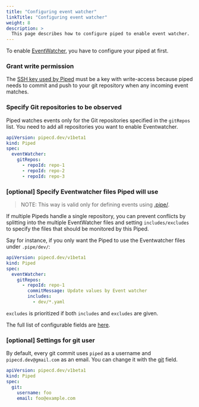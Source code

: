 ```yaml
---
title: "Configuring event watcher"
linkTitle: "Configuring event watcher"
weight: 8
description: >
  This page describes how to configure piped to enable event watcher.
---
```


To enable [EventWatcher](/docs/user-guide/event-watcher/), you have to configure your piped at first.

### Grant write permission
The [SSH key used by Piped](/docs/operator-manual/piped/configuration-reference/#git) must be a key with write-access because piped needs to commit and push to your git repository when any incoming event matches.

### Specify Git repositories to be observed
Piped watches events only for the Git repositories specified in the `gitRepos` list.
You need to add all repositories you want to enable Eventwatcher.

```yaml
apiVersion: pipecd.dev/v1beta1
kind: Piped
spec:
  eventWatcher:
    gitRepos:
      - repoId: repo-1
      - repoId: repo-2
      - repoId: repo-3
```

### [optional] Specify Eventwatcher files Piped will use
>NOTE: This way is valid only for defining events using [.pipe/](/docs/user-guide/event-watcher/#use-the-pipe-directory).

If multiple Pipeds handle a single repository, you can prevent conflicts by splitting into the multiple EventWatcher files and setting `includes/excludes` to specify the files that should be monitored by this Piped.

Say for instance, if you only want the Piped to use the Eventwatcher files under `.pipe/dev/`:

```yaml
apiVersion: pipecd.dev/v1beta1
kind: Piped
spec:
  eventWatcher:
    gitRepos:
      - repoId: repo-1
        commitMessage: Update values by Event watcher
        includes:
          - dev/*.yaml
```

`excludes` is prioritized if both `includes` and `excludes` are given.

The full list of configurable fields are [here](/docs/operator-manual/piped/configuration-reference/#eventwatcher).

### [optional] Settings for git user
By default, every git commit uses `piped` as a username and `pipecd.dev@gmail.com` as an email. You can change it with the [git](/docs/operator-manual/piped/configuration-reference/#git) field.

```yaml
apiVersion: pipecd.dev/v1beta1
kind: Piped
spec:
  git:
    username: foo
    email: foo@example.com
```
